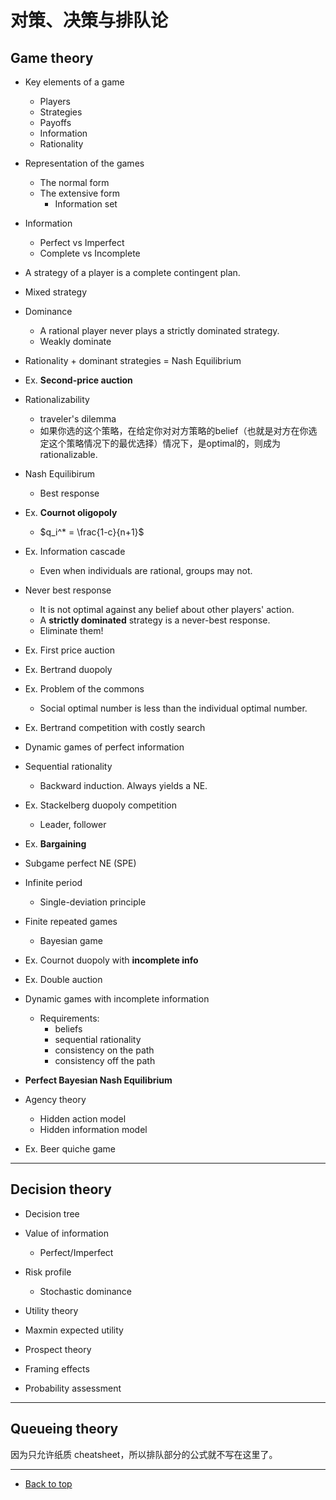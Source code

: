 # 对策、决策与排队论

## Game theory

- Key elements of a game
    - Players
    - Strategies
    - Payoffs
    - Information
    - Rationality

- Representation of the games
    - The normal form
    - The extensive form
        - Information set

- Information
    - Perfect vs Imperfect
    - Complete vs Incomplete

- A strategy of a player is a complete contingent plan. 

- Mixed strategy

- Dominance
    - A rational player never plays a strictly dominated strategy. 
    - Weakly dominate

- Rationality + dominant strategies = Nash Equilibrium

- Ex. **Second-price auction**

- Rationalizability
    - traveler's dilemma
    - 如果你选的这个策略，在给定你对对方策略的belief（也就是对方在你选定这个策略情况下的最优选择）情况下，是optimal的，则成为rationalizable. 

- Nash Equilibirum
    - Best response

- Ex. **Cournot oligopoly**
    - $q_i^* = \frac{1-c}{n+1}$

- Ex. Information cascade
    - Even when individuals are rational, groups may not. 

- Never best response
    - It is not optimal against any belief about other players' action. 
    - A **strictly dominated** strategy is a never-best response. 
    - Eliminate them!

- Ex. First price auction

- Ex. Bertrand duopoly

- Ex. Problem of the commons
    - Social optimal number is less than the individual optimal number. 

- Ex. Bertrand competition with costly search

- Dynamic games of perfect information

- Sequential rationality
    - Backward induction. Always yields a NE. 

- Ex. Stackelberg duopoly competition
    - Leader, follower

- Ex. **Bargaining**

- Subgame perfect NE (SPE)

- Infinite period
    - Single-deviation principle

- Finite repeated games
    - Bayesian game

- Ex. Cournot duopoly with **incomplete info**

- Ex. Double auction

- Dynamic games with incomplete information
    - Requirements: 
        - beliefs 
        - sequential rationality 
        - consistency on the path 
        - consistency off the path

- **Perfect Bayesian Nash Equilibrium**

- Agency theory
    - Hidden action model
    - Hidden information model

- Ex. Beer quiche game

---

## Decision theory

- Decision tree

- Value of information
    - Perfect/Imperfect

- Risk profile
    - Stochastic dominance

- Utility theory

- Maxmin expected utility

- Prospect theory

- Framing effects

- Probability assessment

---

## Queueing theory

因为只允许纸质 cheatsheet，所以排队部分的公式就不写在这里了。

---

- [Back to top](#对策、决策与排队论)

